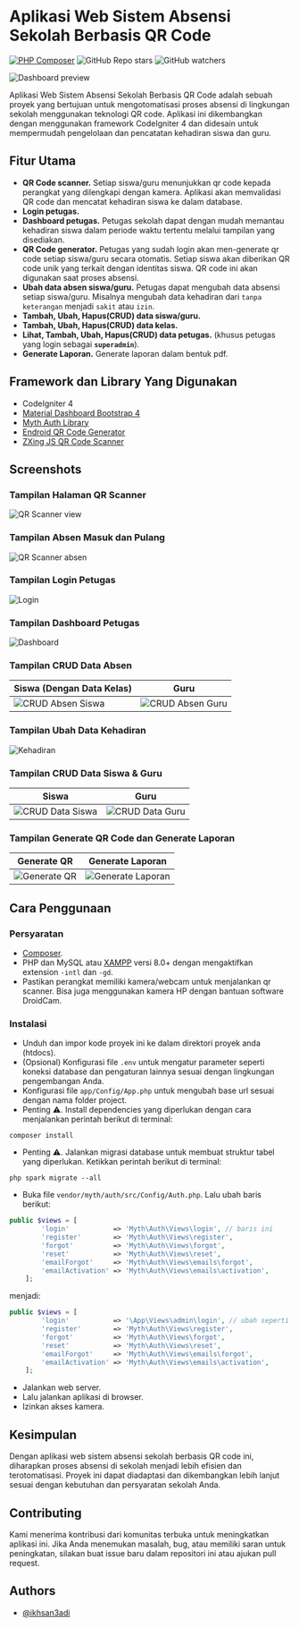 # Aplikasi Web Sistem Absensi Sekolah Berbasis QR Code

[![PHP Composer](https://github.com/ikhsan3adi/Absensi-Sekolah-QR-Code/actions/workflows/php.yml/badge.svg)](https://github.com/ikhsan3adi/Absensi-Sekolah-QR-Code/actions/workflows/php.yml)
![GitHub Repo stars](https://img.shields.io/github/stars/ikhsan3adi/Absensi-Sekolah-QR-Code?style=social)
![GitHub watchers](https://img.shields.io/github/watchers/ikhsan3adi/Absensi-Sekolah-QR-Code?style=social)

![Dashboard preview](https://github.com/ikhsan3adi/Absensi-Sekolah-QR-Code/raw/master/screenshots/hero.png)

Aplikasi Web Sistem Absensi Sekolah Berbasis QR Code adalah sebuah proyek yang bertujuan untuk mengotomatisasi proses absensi di lingkungan sekolah menggunakan teknologi QR code. Aplikasi ini dikembangkan dengan menggunakan framework CodeIgniter 4 dan didesain untuk mempermudah pengelolaan dan pencatatan kehadiran siswa dan guru.

## Fitur Utama
- **QR Code scanner.** Setiap siswa/guru menunjukkan qr code kepada perangkat yang dilengkapi dengan kamera. Aplikasi akan memvalidasi QR code dan mencatat kehadiran siswa ke dalam database.
- **Login petugas.**
- **Dashboard petugas.** Petugas sekolah dapat dengan mudah memantau kehadiran siswa dalam periode waktu tertentu melalui tampilan yang disediakan.
- **QR Code generator.** Petugas yang sudah login akan men-generate qr code setiap siswa/guru secara otomatis. Setiap siswa akan diberikan QR code unik yang terkait dengan identitas siswa. QR code ini akan digunakan saat proses absensi.
- **Ubah data absen siswa/guru.** Petugas dapat mengubah data absensi setiap siswa/guru. Misalnya mengubah data kehadiran dari `tanpa keterangan` menjadi `sakit` atau `izin`.
- **Tambah, Ubah, Hapus(CRUD) data siswa/guru.**
- **Tambah, Ubah, Hapus(CRUD) data kelas.**
- **Lihat, Tambah, Ubah, Hapus(CRUD) data petugas.** (khusus petugas yang login sebagai **`superadmin`**).
- **Generate Laporan.** Generate laporan dalam bentuk pdf.

## Framework dan Library Yang Digunakan
- CodeIgniter 4
- [Material Dashboard Bootstrap 4](https://www.creative-tim.com/product/material-dashboard-bs4)
- [Myth Auth Library](https://github.com/lonnieezell/myth-auth)
- [Endroid QR Code Generator](https://github.com/endroid/qr-code)
- [ZXing JS QR Code Scanner](https://github.com/zxing-js/library)

## Screenshots
### Tampilan Halaman QR Scanner
![QR Scanner view](https://github.com/ikhsan3adi/Absensi-Sekolah-QR-Code/raw/master/screenshots/image_5_2023_204644.jpeg)

### Tampilan Absen Masuk dan Pulang
![QR Scanner absen](https://github.com/ikhsan3adi/Absensi-Sekolah-QR-Code/raw/master/screenshots/absen.jpg)

### Tampilan Login Petugas
![Login](https://github.com/ikhsan3adi/Absensi-Sekolah-QR-Code/raw/master/screenshots/image_4_2023_20573.jpeg)

### Tampilan Dashboard Petugas
![Dashboard](https://github.com/ikhsan3adi/Absensi-Sekolah-QR-Code/raw/master/screenshots/image_10_2023_205123.jpeg)

### Tampilan CRUD Data Absen
| Siswa (Dengan Data Kelas)     | Guru          |
| ----------------------------- |:-------------:|
| ![CRUD Absen Siswa](https://github.com/ikhsan3adi/Absensi-Sekolah-QR-Code/raw/master/screenshots/image_11_2023_205146.jpeg) | ![CRUD Absen Guru](https://github.com/ikhsan3adi/Absensi-Sekolah-QR-Code/raw/master/screenshots/image_2_2023_20525.jpeg) |

### Tampilan Ubah Data Kehadiran
![Kehadiran](https://github.com/ikhsan3adi/Absensi-Sekolah-QR-Code/raw/master/screenshots/image_17_2023_205557.jpeg)

### Tampilan CRUD Data Siswa & Guru
| Siswa         | Guru          |
| ------------- |:-------------:|
| ![CRUD Data Siswa](https://github.com/ikhsan3adi/Absensi-Sekolah-QR-Code/raw/master/screenshots/image_12_2023_205221.jpeg) | ![CRUD Data Guru](https://github.com/ikhsan3adi/Absensi-Sekolah-QR-Code/raw/master/screenshots/image_14_2023_205256.jpeg) |

### Tampilan Generate QR Code dan Generate Laporan
| Generate QR   | Generate Laporan |
| ------------- |:----------------:|
| ![Generate QR](https://github.com/ikhsan3adi/Absensi-Sekolah-QR-Code/raw/master/screenshots/image_3_2023_20539.jpeg) | ![Generate Laporan](https://github.com/ikhsan3adi/Absensi-Sekolah-QR-Code/raw/master/screenshots/image_15_2023_205322.jpeg) |

## Cara Penggunaan
### Persyaratan
- [Composer](https://getcomposer.org/).
- PHP dan MySQL atau [XAMPP](https://www.apachefriends.org/download.html) versi 8.0+ dengan mengaktifkan extension `-intl` dan `-gd`.
- Pastikan perangkat memiliki kamera/webcam untuk menjalankan qr scanner. Bisa juga menggunakan kamera HP dengan bantuan software DroidCam.

### Instalasi
- Unduh dan impor kode proyek ini ke dalam direktori proyek anda (htdocs).
- (Opsional) Konfigurasi file `.env` untuk mengatur parameter seperti koneksi database dan pengaturan lainnya sesuai dengan lingkungan pengembangan Anda.
- Konfigurasi file `app/Config/App.php` untuk mengubah base url sesuai dengan nama folder project.
- Penting ⚠️. Install dependencies yang diperlukan dengan cara menjalankan perintah berikut di terminal:
```shell
composer install
```
- Penting ⚠️. Jalankan migrasi database untuk membuat struktur tabel yang diperlukan. Ketikkan perintah berikut di terminal:
```shell
php spark migrate --all
```
- Buka file `vendor/myth/auth/src/Config/Auth.php`. Lalu ubah baris berikut:
```php
public $views = [
        'login'           => 'Myth\Auth\Views\login', // baris ini
        'register'        => 'Myth\Auth\Views\register',
        'forgot'          => 'Myth\Auth\Views\forgot',
        'reset'           => 'Myth\Auth\Views\reset',
        'emailForgot'     => 'Myth\Auth\Views\emails\forgot',
        'emailActivation' => 'Myth\Auth\Views\emails\activation',
    ];
```
menjadi:
```php
public $views = [
        'login'           => '\App\Views\admin\login', // ubah seperti ini agar login bisa diakses
        'register'        => 'Myth\Auth\Views\register',
        'forgot'          => 'Myth\Auth\Views\forgot',
        'reset'           => 'Myth\Auth\Views\reset',
        'emailForgot'     => 'Myth\Auth\Views\emails\forgot',
        'emailActivation' => 'Myth\Auth\Views\emails\activation',
    ];
```
- Jalankan web server.
- Lalu jalankan aplikasi di browser.
- Izinkan akses kamera.

## Kesimpulan
Dengan aplikasi web sistem absensi sekolah berbasis QR code ini, diharapkan proses absensi di sekolah menjadi lebih efisien dan terotomatisasi. Proyek ini dapat diadaptasi dan dikembangkan lebih lanjut sesuai dengan kebutuhan dan persyaratan sekolah Anda.

## Contributing
Kami menerima kontribusi dari komunitas terbuka untuk meningkatkan aplikasi ini. Jika Anda menemukan masalah, bug, atau memiliki saran untuk peningkatan, silakan buat issue baru dalam repositori ini atau ajukan pull request.

## Authors
- [@ikhsan3adi](https://www.github.com/ikhsan3adi)
